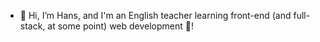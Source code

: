 - 👋 Hi, I’m Hans, and I'm an English teacher learning front-end (and full-stack, at some point) web development 🌱!
